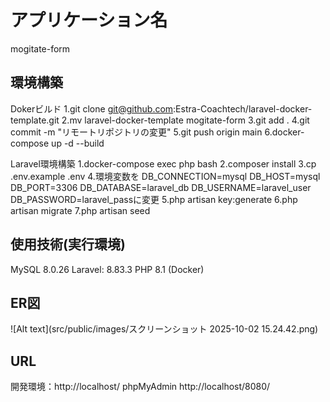 # アプリケーション名
mogitate-form


## 環境構築
Dokerビルド
1.git clone git@github.com:Estra-Coachtech/laravel-docker-template.git
2.mv laravel-docker-template mogitate-form
3.git add .
4.git commit -m "リモートリポジトリの変更"
5.git push origin main
6.docker-compose up -d --build

Laravel環境構築
1.docker-compose exec php bash
2.composer install
3.cp .env.example .env
4.環境変数を
    DB_CONNECTION=mysql
    DB_HOST=mysql
    DB_PORT=3306
    DB_DATABASE=laravel_db
    DB_USERNAME=laravel_user
    DB_PASSWORD=laravel_passに変更
5.php artisan key:generate
6.php artisan migrate
7.php artisan seed

## 使用技術(実行環境)
MySQL 8.0.26
Laravel: 8.83.3
PHP 8.1 (Docker)

## ER図
![Alt text](src/public/images/スクリーンショット 2025-10-02 15.24.42.png)
## URL
開発環境：http://localhost/
phpMyAdmin http://localhost/8080/